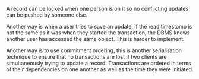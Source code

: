 A record can be locked when one person is on it so no conflicting updates can be pushed by someone else. 

Another way is when a user tries to save an update, if the read timestamp is not the same as it was when they started the transaction, the DBMS knows another user has accessed the same object. This is harder to implement.

Another way is to use commitment ordering, this is another serialisation technique to ensure that no transactions are lost if two clients are simultaneously trying to update a record. Transactions are ordered in terms of their dependencies on one another as well as the time they were initiated.